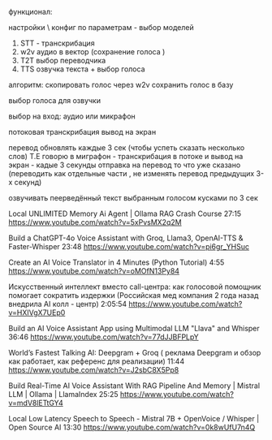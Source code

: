 функционал:

настройки \ конфиг по параметрам - выбор моделей

1. STT - транскрибация
2. w2v аудио в вектор (сохранение голоса )
3. T2T выбор переводчика
4. TTS озвучка текста + выбор голоса

алгоритм:
скопировать голос через w2v
сохранить голос в базу

выбор голоса для озвучки

выбор на вход: аудио или микрафон

потоковая транскрибация вывод на экран

перевод обновлять каждые 3 сек (чтобы успеть сказать несколько слов)
Т.Е говорю в миграфон - транскрибация в потоке и вывод на экран - кадые 3 секунды отправка на перевод то что уже сказано (переводить как отдельные части , не изменять перевод предыдущих 3-х секунд)

озвучивать пеерведённый текст выбранным голосом кусками по 3 сек

Local UNLIMITED Memory Ai Agent | Ollama RAG Crash Course
27:15
https://www.youtube.com/watch?v=5xPvsMX2q2M

Build a ChatGPT-4o Voice Assistant with Groq, Llama3, OpenAI-TTS & Faster-Whisper
23:48
https://www.youtube.com/watch?v=pi6gr_YHSuc

Create an AI Voice Translator in 4 Minutes (Python Tutorial)
4:55
https://www.youtube.com/watch?v=oMOfN13Py84

Искусственный интеллект вместо call-центра: как голосовой помощник помогает сократить издержки
(Российская мед компания 2 года назад внедрила AI колл - центр)
2:05:54
https://www.youtube.com/watch?v=HXIVgX7UEp0

Build an AI Voice Assistant App using Multimodal LLM "Llava" and Whisper
36:46
https://www.youtube.com/watch?v=77dJJBFPLpY

World’s Fastest Talking AI: Deepgram + Groq
( реклама Deepgram и обзор как работает, как референс для реализации)
11:44
https://www.youtube.com/watch?v=J2sbC8X5Pp8

Build Real-Time AI Voice Assistant With RAG Pipeline And Memory | Mistral LLM | Ollama | LlamaIndex
25:25
https://www.youtube.com/watch?v=mdV8lETtGY4

Local Low Latency Speech to Speech - Mistral 7B + OpenVoice / Whisper | Open Source AI
13:30
https://www.youtube.com/watch?v=0k8wUfU7n4Q
